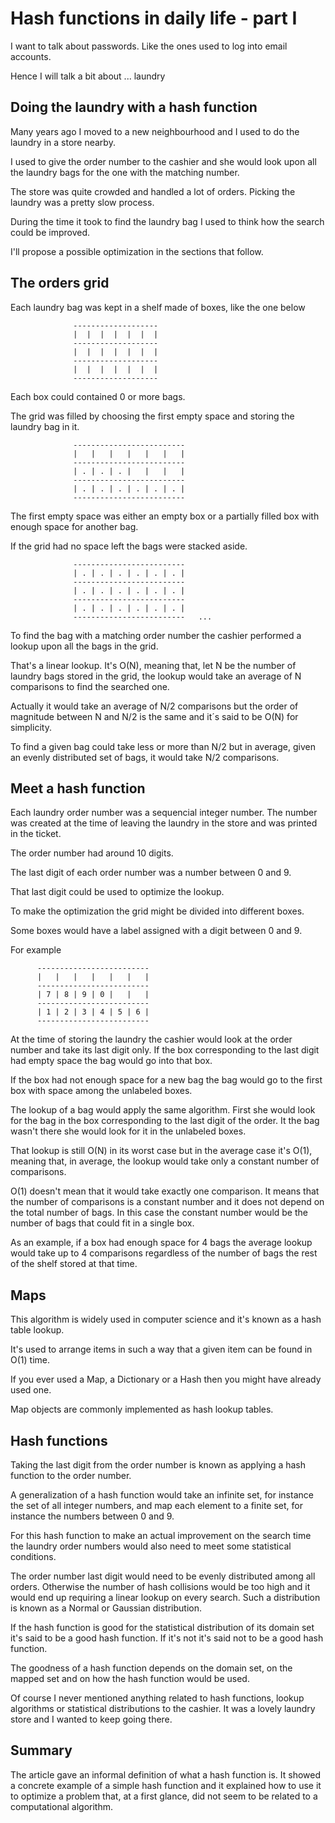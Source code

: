# Hash functions in daily life - part I

I want to talk about passwords. Like the ones used to log into email accounts.

Hence I will talk a bit about ... laundry

## Doing the laundry with a hash function

Many years ago I moved to a new neighbourhood and I used to do the laundry in a
store nearby.

I used to give the order number to the cashier and she would look upon all the
laundry bags for the one with the matching number.

The store was quite crowded and handled a lot of orders. Picking the laundry was
a pretty slow process.

During the time it took to find the laundry bag I used to think how the search
could be improved.

I'll propose a possible optimization in the sections that follow.

## The orders grid

Each laundry bag was kept in a shelf made of boxes, like the one below


                  -------------------
                  |  |  |  |  |  |  |
                  -------------------
                  |  |  |  |  |  |  |
                  -------------------
                  |  |  |  |  |  |  |
                  -------------------

Each box could contained 0 or more bags.

The grid was filled by choosing the first empty space and storing the laundry bag
in it.

                  -------------------------
                  |   |   |   |   |   |   |
                  -------------------------
                  | . | . | . |   |   |   |
                  -------------------------
                  | . | . | . | . | . | . |
                  -------------------------


The first empty space was either an empty box or a partially filled box with
enough space for another bag.

If the grid had no space left the bags were stacked aside.

                  -------------------------
                  | . | . | . | . | . | . |
                  -------------------------
                  | . | . | . | . | . | . |
                  -------------------------
                  | . | . | . | . | . | . |
                  -------------------------   ...


To find the bag with a matching order number the cashier performed a lookup upon
all the bags in the grid.

That's a linear lookup. It's O(N), meaning that, let N be the number of
laundry bags stored in the grid, the lookup would take an average of N comparisons
to find the searched one.

Actually it would take an average of N/2 comparisons but the order of magnitude
between N and N/2 is the same and it´s said to be O(N) for simplicity.

To find a given bag could take less or more than N/2 but in average, given an evenly
distributed set of bags, it would take N/2 comparisons.

## Meet a hash function

Each laundry order number was a sequencial integer number. The number was created
at the time of leaving the laundry in the store and was printed in the ticket.

The order number had around 10 digits.

The last digit of each order number was a number between 0 and 9.

That last digit could be used to optimize the lookup.

To make the optimization the grid might be divided into different boxes.

Some boxes would have a label assigned with a digit between 0 and 9.

For example

          -------------------------
          |   |   |   |   |   |   |
          -------------------------
          | 7 | 8 | 9 | 0 |   |   |
          -------------------------
          | 1 | 2 | 3 | 4 | 5 | 6 |
          -------------------------

At the time of storing the laundry the cashier would look at the order number and
take its last digit only. If the box corresponding to the last digit had empty
space the bag would go into that box.

If the box had not enough space for a new bag the bag would go to the first box
with space among the unlabeled boxes.


The lookup of a bag would apply the same algorithm. First she would look for the
bag in the box corresponding to the last digit of the order. It the bag wasn't
there she would look for it in the unlabeled boxes.

That lookup is still O(N) in its worst case but in the average case it's O(1),
meaning that, in average, the lookup would take only a constant number of comparisons.

O(1) doesn't mean that it would take exactly one comparison. It means that the
number of comparisons is a constant number and it does not depend on the total
number of bags. In this case the constant number would be the number of bags that
could fit in a single box.

As an example, if a box had enough space for 4 bags the average lookup would take
up to 4 comparisons regardless of the number of bags the rest of the shelf stored
at that time.

## Maps

This algorithm is widely used in computer science and it's known as a hash table
lookup.

It's used to arrange items in such a way that a given item can be found in O(1)
time.

If you ever used a Map, a Dictionary or a Hash then you might have already used one.

Map objects are commonly implemented as hash lookup tables.

## Hash functions

Taking the last digit from the order number is known as applying a hash function
to the order number.

A generalization of a hash function would take an infinite set, for instance the set
of all integer numbers, and map each element to a finite set, for instance
the numbers between 0 and 9.

For this hash function to make an actual improvement on the search time the
laundry order numbers would also need to meet some statistical conditions.

The order number last digit would need to be evenly distributed among all orders.
Otherwise the number of hash collisions would be too high and it would end up
requiring a linear lookup on every search. Such a distribution is known as a
Normal or Gaussian distribution.

If the hash function is good for the statistical distribution of its domain set
it's said to be a good hash function. If it's not it's said not to be a good hash
function.

The goodness of a hash function depends on the domain set, on the mapped set and
on how the hash function would be used.


Of course I never mentioned anything related to hash functions, lookup algorithms
or statistical distributions to the cashier. It was a lovely laundry store and I
wanted to keep going there.

## Summary

The article gave an informal definition of what a hash function is.
It showed a concrete example of a simple hash function and it explained how to
use it to optimize a problem that, at a first glance, did not seem to be related
to a computational algorithm.
